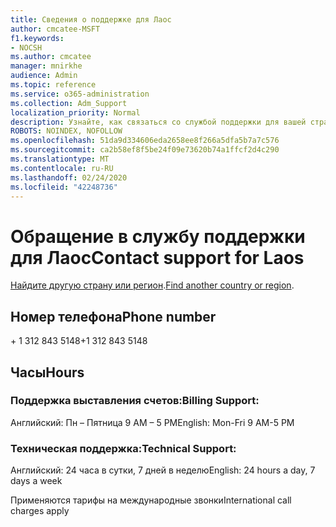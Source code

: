 ```yaml
---
title: Сведения о поддержке для Лаос
author: cmcatee-MSFT
f1.keywords:
- NOCSH
ms.author: cmcatee
manager: mnirkhe
audience: Admin
ms.topic: reference
ms.service: o365-administration
ms.collection: Adm_Support
localization_priority: Normal
description: Узнайте, как связаться со службой поддержки для вашей страны или региона.
ROBOTS: NOINDEX, NOFOLLOW
ms.openlocfilehash: 51da9d334606eda2658ee8f266a5dfa5b7a7c576
ms.sourcegitcommit: ca2b58ef8f5be24f09e73620b74a1ffcf2d4c290
ms.translationtype: MT
ms.contentlocale: ru-RU
ms.lasthandoff: 02/24/2020
ms.locfileid: "42248736"
---
```

# <a name="contact-support-for-laos"></a><span data-ttu-id="a02fc-103">Обращение в службу поддержки для Лаос</span><span class="sxs-lookup"><span data-stu-id="a02fc-103">Contact support for Laos</span></span>

<span data-ttu-id="a02fc-104">[Найдите другую страну или регион](../contact-support-for-business-products.md).</span><span class="sxs-lookup"><span data-stu-id="a02fc-104">[Find another country or region](../contact-support-for-business-products.md).</span></span>

## <a name="phone-number"></a><span data-ttu-id="a02fc-105">Номер телефона</span><span class="sxs-lookup"><span data-stu-id="a02fc-105">Phone number</span></span>
<span data-ttu-id="a02fc-106">+ 1 312 843 5148</span><span class="sxs-lookup"><span data-stu-id="a02fc-106">+1 312 843 5148</span></span>

## <a name="hours"></a><span data-ttu-id="a02fc-107">Часы</span><span class="sxs-lookup"><span data-stu-id="a02fc-107">Hours</span></span>
### <a name="billing-support"></a><span data-ttu-id="a02fc-108">Поддержка выставления счетов:</span><span class="sxs-lookup"><span data-stu-id="a02fc-108">Billing Support:</span></span>

<span data-ttu-id="a02fc-109">Английский: Пн – Пятница 9 AM – 5 PM</span><span class="sxs-lookup"><span data-stu-id="a02fc-109">English: Mon-Fri 9 AM-5 PM</span></span>

### <a name="technical-support"></a><span data-ttu-id="a02fc-110">Техническая поддержка:</span><span class="sxs-lookup"><span data-stu-id="a02fc-110">Technical Support:</span></span>

<span data-ttu-id="a02fc-111">Английский: 24 часа в сутки, 7 дней в неделю</span><span class="sxs-lookup"><span data-stu-id="a02fc-111">English: 24 hours a day, 7 days a week</span></span>

<span data-ttu-id="a02fc-112">Применяются тарифы на международные звонки</span><span class="sxs-lookup"><span data-stu-id="a02fc-112">International call charges apply</span></span>